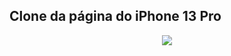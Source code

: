 ## Clone da página do iPhone 13 Pro

<div align="center">
  <img src="https://user-images.githubusercontent.com/25671369/188050195-a57e18f1-7cdb-4a54-b3f9-df85ab617a4e.gif"/>
<div>